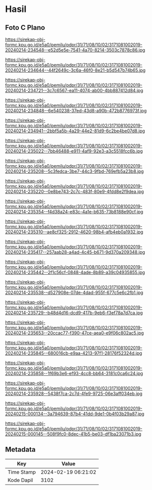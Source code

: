 # Hasil

## Foto C Plano

https://sirekap-obj-formc.kpu.go.id/e5a0/pemilu/pdpr/31/71/08/10/02/3171081002019-20240214-234548--e52d5e5e-7541-4a70-8214-3503c7878c86.jpg

https://sirekap-obj-formc.kpu.go.id/e5a0/pemilu/pdpr/31/71/08/10/02/3171081002019-20240214-234644--44f2649c-3c6a-46f0-8e21-b5d547b74b65.jpg

https://sirekap-obj-formc.kpu.go.id/e5a0/pemilu/pdpr/31/71/08/10/02/3171081002019-20240214-234721--3c7c6567-ea11-4074-ab00-4bb887412d84.jpg

https://sirekap-obj-formc.kpu.go.id/e5a0/pemilu/pdpr/31/71/08/10/02/3171081002019-20240214-234848--6e540238-37ed-43d8-a90b-472b8776973f.jpg

https://sirekap-obj-formc.kpu.go.id/e5a0/pemilu/pdpr/31/71/08/10/02/3171081002019-20240214-234941--2bbf5a5b-4a29-44e2-81d9-6c2be4be07d8.jpg

https://sirekap-obj-formc.kpu.go.id/e5a0/pemilu/pdpr/31/71/08/10/02/3171081002019-20240214-235022--7bb46488-e911-4af9-92e3-a3c5518fcc6b.jpg

https://sirekap-obj-formc.kpu.go.id/e5a0/pemilu/pdpr/31/71/08/10/02/3171081002019-20240214-235208--5c3fedca-3be7-44c3-9fbd-769efb5a23b8.jpg

https://sirekap-obj-formc.kpu.go.id/e5a0/pemilu/pdpr/31/71/08/10/02/3171081002019-20240214-235220--0e8be743-2c7c-483f-80e9-4fdd8e2f9dea.jpg

https://sirekap-obj-formc.kpu.go.id/e5a0/pemilu/pdpr/31/71/08/10/02/3171081002019-20240214-235354--f4d38a24-e83c-4a1e-b635-73b8188e90cf.jpg

https://sirekap-obj-formc.kpu.go.id/e5a0/pemilu/pdpr/31/71/08/10/02/3171081002019-20240214-235310--ae8cf325-2912-4620-98b4-afb4eb0a1932.jpg

https://sirekap-obj-formc.kpu.go.id/e5a0/pemilu/pdpr/31/71/08/10/02/3171081002019-20240214-235417--257aab28-a4ad-4c45-b671-9d370a209348.jpg

https://sirekap-obj-formc.kpu.go.id/e5a0/pemilu/pdpr/31/71/08/10/02/3171081002019-20240214-235442--2f1c56cf-0848-4ade-8b89-a39c04935855.jpg

https://sirekap-obj-formc.kpu.go.id/e5a0/pemilu/pdpr/31/71/08/10/02/3171081002019-20240214-235538--d527908e-07de-4dad-955f-677c5e6c2fb1.jpg

https://sirekap-obj-formc.kpu.go.id/e5a0/pemilu/pdpr/31/71/08/10/02/3171081002019-20240214-235729--b48d4d16-dcd9-417b-9eb6-f3ef78a7d7ca.jpg

https://sirekap-obj-formc.kpu.go.id/e5a0/pemilu/pdpr/31/71/08/10/02/3171081002019-20240214-235653--20ccac77-f390-47ce-aea0-e9f06c802ac5.jpg

https://sirekap-obj-formc.kpu.go.id/e5a0/pemilu/pdpr/31/71/08/10/02/3171081002019-20240214-235845--680016cb-e9aa-4213-97f1-28176f52324d.jpg

https://sirekap-obj-formc.kpu.go.id/e5a0/pemilu/pdpr/31/71/08/10/02/3171081002019-20240214-235858--1f69b3e6-ef93-4cc8-bb64-3181c0ca6c24.jpg

https://sirekap-obj-formc.kpu.go.id/e5a0/pemilu/pdpr/31/71/08/10/02/3171081002019-20240214-235928--5438f7ca-2c7d-4fe9-9725-06e3aff034eb.jpg

https://sirekap-obj-formc.kpu.go.id/e5a0/pemilu/pdpr/31/71/08/10/02/3171081002019-20240215-000134--3a794639-87b4-41dd-9de1-0b4f03b29a87.jpg

https://sirekap-obj-formc.kpu.go.id/e5a0/pemilu/pdpr/31/71/08/10/02/3171081002019-20240215-000145--508f9fc0-8dec-41b5-be03-df1ba23071b3.jpg


## Metadata

| Key        | Value               |
| ---------- | ------------------- |
| Time Stamp | 2024-02-19 06:21:02 |
| Kode Dapil | 3102                |



